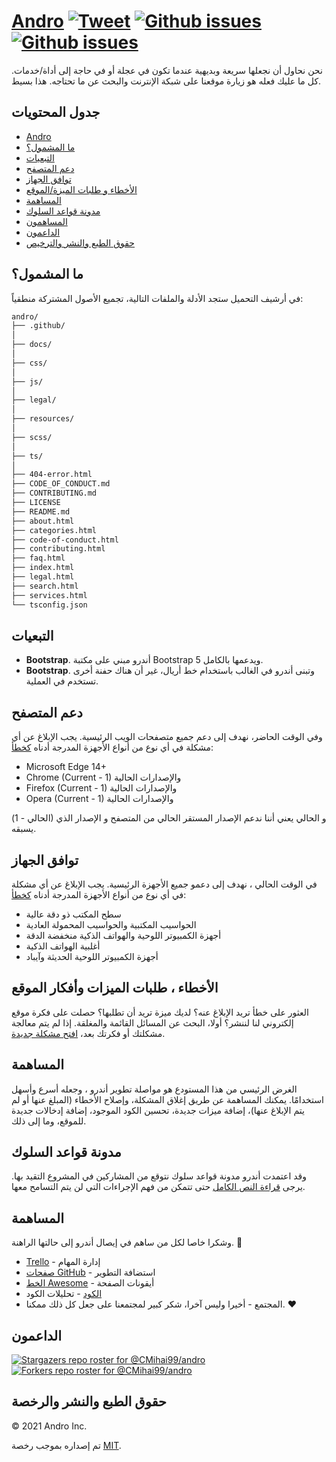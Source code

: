 # <a href="https://cmihai99.github.io/andro" target="_blank" id="andro">Andro</a> [![Tweet](https://img.shields.io/twitter/url/http/shields.io.svg?style=social)](https://twitter.com/intent/tweet?text=Find%20over%20100%20new%20and%20exciting%20websites%20at&url=http://cmihai99.github.io/andro&via=androteamfaq&hashtags=andro,webdevelopment,website,websitefinder,developers) [![Github issues](https://img.shields.io/github/issues/CMihai99/andro)](https://github.com/CMihai99/andro/issues) [![Github issues](https://img.shields.io/github/issues-closed/CMihai99/andro)](https://github.com/CMihai99/andro/issues?q=is%3Aissue+is%3Aclosed)

نحن نحاول أن نجعلها سريعة وبديهية عندما تكون في عجلة أو في حاجة إلى أداة/خدمات. كل ما عليك فعله هو زيارة موقعنا على شبكة الإنترنت والبحث عن ما تحتاجه. هذا بسيط.

## جدول المحتويات

- [Andro](#andro)
- [ما المشمول؟](#whats-included)
- [التبعيات](#dependencies)
- [دعم المتصفح](#browser-support)
- [توافق الجهاز](#device-compatibility)
- [الأخطاء و طلبات الميزة/الموقع](#bugs-and-requests)
- [المساهمة](#contributing)
- [مدونة قواعد السلوك](#code-of-conduct)
- [المساهمون](#contributors)
- [الداعمون](#supporters)
- [حقوق الطبع والنشر والترخيص](#copyright-and-license)

<a id="whats-included"><h2>ما المشمول؟</h2></a>

في أرشيف التحميل ستجد الأدلة والملفات التالية، تجميع الأصول المشتركة منطقياً:

```sh
andro/
├── .github/
│
├── docs/
│
├── css/
│
├── js/
│
├── legal/
│
├── resources/
│
├── scss/
│
├── ts/
│
├── 404-error.html
├── CODE_OF_CONDUCT.md
├── CONTRIBUTING.md
├── LICENSE
├── README.md
├── about.html
├── categories.html
├── code-of-conduct.html
├── contributing.html
├── faq.html
├── index.html
├── legal.html
├── search.html
├── services.html
└── tsconfig.json
```

<a id="dependencies"><h2>التبعيات</h2></a>

- **Bootstrap**. أندرو مبني على مكتبة Bootstrap 5 ويدعمها بالكامل.
- **Bootstrap**. وتبنى أندرو في الغالب باستخدام خط أريال، غير أن هناك حفنة أخرى تستخدم في العملية.

<a id="browser-support"><h2>دعم المتصفح</h2></a>

وفي الوقت الحاضر، نهدف إلى دعم جميع متصفحات الويب الرئيسية. يجب الإبلاغ عن أي مشكلة في أي نوع من أنواع الأجهزة المدرجة أدناه <a href="https://github.com/CMihai99/andro/issues/new?assignees=&labels=bug&template=bug_report.md&title=%5BBug%5D" target="_blank">كخطأ</a>:

- Microsoft Edge 14+
- Chrome (Current - 1) والإصدارات الحالية
- Firefox (Current - 1) والإصدارات الحالية
- Opera (Current - 1) والإصدارات الحالية

(الحالي - 1) و الحالي يعني أننا ندعم الإصدار المستقر الحالي من المتصفح و الإصدار الذي يسبقه.

<a id="device-compatibility"><h2>توافق الجهاز</h2></a>

في الوقت الحالي ، نهدف إلى دعمو جميع الأجهزة الرئيسية. يجب الإبلاغ عن أي مشكلة في أي نوع من أنواع الأجهزة المدرجة أدناه <a href="https://github.com/CMihai99/andro/issues/new?assignees=&labels=bug&template=bug_report.md&title=%5BBug%5D" target="_blank">كخطأ</a>:

- سطح المكتب ذو دقة عالية
- الحواسيب المكتبية والحواسيب المحمولة العادية
- أجهزة الكمبيوتر اللوحية والهواتف الذكية منخفضة الدقة
- أغلبية الهواتف الذكية
- أجهزة الكمبيوتر اللوحية الحديثة وآيباد

<a id="bugs-and-requests"><h2>الأخطاء ، طلبات الميزات وأفكار الموقع</h2></a>

العثور على خطأ تريد الإبلاغ عنه؟ لديك ميزة تريد أن تطلبها؟ حصلت على فكرة موقع إلكتروني لنا لننشر؟ أولا، البحث عن المسائل القائمة والمغلقة. إذا لم يتم معالجة مشكلتك أو فكرتك بعد، [افتح مشكلة جديدة](https://github.com/CMihai99/andro/issues/new/choose).

<a id="contributing"><h2>المساهمة</h2></a>

الغرض الرئيسي من هذا المستودع هو مواصلة تطوير أندرو ، وجعله أسرع وأسهل استخدامًا. يمكنك المساهمة عن طريق إغلاق المشكلة، وإصلاح الأخطاء (المبلغ عنها أو لم يتم الإبلاغ عنها)، إضافة ميزات جديدة، تحسين الكود الموجود، إضافة إدخالات جديدة للموقع، وما إلى ذلك.

<a id="code-of-conduct"><h2>مدونة قواعد السلوك</h2></a>

وقد اعتمدت أندرو مدونة قواعد سلوك نتوقع من المشاركين في المشروع التقيد بها. يرجى [قراءة النص الكامل](https://cmihai99.github.io/andro/code-of-conduct.html) حتى تتمكن من فهم الإجراءات التي لن يتم التسامح معها.

<a id="contributors"><h2>المساهمة</h2></a>

وشكرا خاصا لكل من ساهم في إيصال أندرو إلى حالتها الراهنة. 👏

- [Trello](https://www.trello.com/) - إدارة المهام
- [صفحات GitHub](https://pages.github.com/) - استضافة التطوير
- [الخط Awesome](https://www.fontawesome.com/) - أيقونات الصفحة
- [الكود](https://www.codacy.com/) - تحليلات الكود
- المجتمع - أخيرا وليس آخرا، شكر كبير لمجتمعنا على جعل كل ذلك ممكنا. ♥

<a id="supporters"><h2>الداعمون</h2></a>

[![Stargazers repo roster for @CMihai99/andro](format@@0https://reporoster.com/stars/CMihai99/andro)](https://github.com/CMihai99/andro/stargazers) [![Forkers repo roster for @CMihai99/andro](https://reporoster.com/forks/CMihai99/andro)](https://github.com/CMihai99/andro/network/members)

<a id="copyright-and-license"><h2>حقوق الطبع والنشر والرخصة</h2></a>

© 2021 Andro Inc.

تم إصداره بموجب رخصة [MIT](LICENSE).
